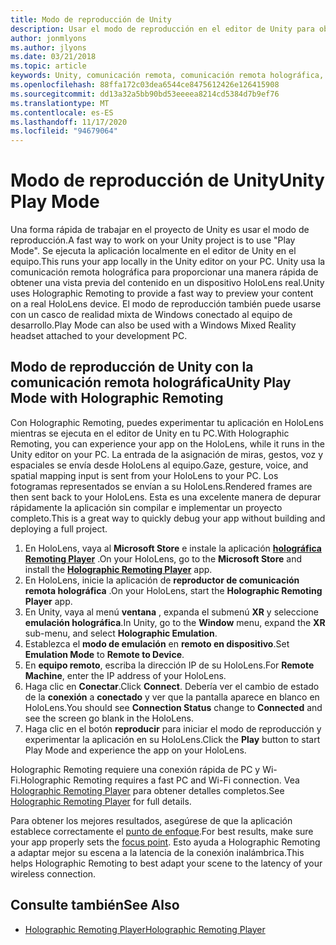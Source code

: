 ```yaml
---
title: Modo de reproducción de Unity
description: Usar el modo de reproducción en el editor de Unity para obtener una vista previa de los cambios en un dispositivo sin necesidad de implementar una aplicación.
author: jonmlyons
ms.author: jlyons
ms.date: 03/21/2018
ms.topic: article
keywords: Unity, comunicación remota, comunicación remota holográfica, reproductor de comunicación remota holográfica, HoloLens, auriculares de realidad mixta, auriculares de realidad mixta de Windows, auriculares de realidad virtual, modo de reproducción de Unity
ms.openlocfilehash: 88ffa172c03dea6544ce8475612426e126415908
ms.sourcegitcommit: dd13a32a5bb90bd53eeeea8214cd5384d7b9ef76
ms.translationtype: MT
ms.contentlocale: es-ES
ms.lasthandoff: 11/17/2020
ms.locfileid: "94679064"
---
```

# <a name="unity-play-mode"></a><span data-ttu-id="e05c9-104">Modo de reproducción de Unity</span><span class="sxs-lookup"><span data-stu-id="e05c9-104">Unity Play Mode</span></span>

<span data-ttu-id="e05c9-105">Una forma rápida de trabajar en el proyecto de Unity es usar el modo de reproducción.</span><span class="sxs-lookup"><span data-stu-id="e05c9-105">A fast way to work on your Unity project is to use "Play Mode".</span></span> <span data-ttu-id="e05c9-106">Se ejecuta la aplicación localmente en el editor de Unity en el equipo.</span><span class="sxs-lookup"><span data-stu-id="e05c9-106">This runs your app locally in the Unity editor on your PC.</span></span> <span data-ttu-id="e05c9-107">Unity usa la comunicación remota holográfica para proporcionar una manera rápida de obtener una vista previa del contenido en un dispositivo HoloLens real.</span><span class="sxs-lookup"><span data-stu-id="e05c9-107">Unity uses Holographic Remoting to provide a fast way to preview your content on a real HoloLens device.</span></span> <span data-ttu-id="e05c9-108">El modo de reproducción también puede usarse con un casco de realidad mixta de Windows conectado al equipo de desarrollo.</span><span class="sxs-lookup"><span data-stu-id="e05c9-108">Play Mode can also be used with a Windows Mixed Reality headset attached to your development PC.</span></span>

## <a name="unity-play-mode-with-holographic-remoting"></a><span data-ttu-id="e05c9-109">Modo de reproducción de Unity con la comunicación remota holográfica</span><span class="sxs-lookup"><span data-stu-id="e05c9-109">Unity Play Mode with Holographic Remoting</span></span>

<span data-ttu-id="e05c9-110">Con Holographic Remoting, puedes experimentar tu aplicación en HoloLens mientras se ejecuta en el editor de Unity en tu PC.</span><span class="sxs-lookup"><span data-stu-id="e05c9-110">With Holographic Remoting, you can experience your app on the HoloLens, while it runs in the Unity editor on your PC.</span></span> <span data-ttu-id="e05c9-111">La entrada de la asignación de miras, gestos, voz y espaciales se envía desde HoloLens al equipo.</span><span class="sxs-lookup"><span data-stu-id="e05c9-111">Gaze, gesture, voice, and spatial mapping input is sent from your HoloLens to your PC.</span></span> <span data-ttu-id="e05c9-112">Los fotogramas representados se envían a su HoloLens.</span><span class="sxs-lookup"><span data-stu-id="e05c9-112">Rendered frames are then sent back to your HoloLens.</span></span> <span data-ttu-id="e05c9-113">Esta es una excelente manera de depurar rápidamente la aplicación sin compilar e implementar un proyecto completo.</span><span class="sxs-lookup"><span data-stu-id="e05c9-113">This is a great way to quickly debug your app without building and deploying a full project.</span></span>
1. <span data-ttu-id="e05c9-114">En HoloLens, vaya al **Microsoft Store** e instale la aplicación **[holográfica Remoting Player](https://www.microsoft.com/store/p/holographic-remoting-player/9nblggh4sv40)** .</span><span class="sxs-lookup"><span data-stu-id="e05c9-114">On your HoloLens, go to the **Microsoft Store** and install the **[Holographic Remoting Player](https://www.microsoft.com/store/p/holographic-remoting-player/9nblggh4sv40)** app.</span></span>
2. <span data-ttu-id="e05c9-115">En HoloLens, inicie la aplicación de **reproductor de comunicación remota holográfica** .</span><span class="sxs-lookup"><span data-stu-id="e05c9-115">On your HoloLens, start the **Holographic Remoting Player** app.</span></span>
3. <span data-ttu-id="e05c9-116">En Unity, vaya al menú **ventana** , expanda el submenú **XR** y seleccione **emulación holográfica**.</span><span class="sxs-lookup"><span data-stu-id="e05c9-116">In Unity, go to the **Window** menu, expand the **XR** sub-menu, and select **Holographic Emulation**.</span></span>
4. <span data-ttu-id="e05c9-117">Establezca el **modo de emulación** en **remoto en dispositivo**.</span><span class="sxs-lookup"><span data-stu-id="e05c9-117">Set **Emulation Mode** to **Remote to Device**.</span></span>
5. <span data-ttu-id="e05c9-118">En **equipo remoto**, escriba la dirección IP de su HoloLens.</span><span class="sxs-lookup"><span data-stu-id="e05c9-118">For **Remote Machine**, enter the IP address of your HoloLens.</span></span>
6. <span data-ttu-id="e05c9-119">Haga clic en **Conectar**.</span><span class="sxs-lookup"><span data-stu-id="e05c9-119">Click **Connect**.</span></span> <span data-ttu-id="e05c9-120">Debería ver el cambio de estado de la **conexión** a **conectado** y ver que la pantalla aparece en blanco en HoloLens.</span><span class="sxs-lookup"><span data-stu-id="e05c9-120">You should see **Connection Status** change to **Connected** and see the screen go blank in the HoloLens.</span></span>
7. <span data-ttu-id="e05c9-121">Haga clic en el botón **reproducir** para iniciar el modo de reproducción y experimentar la aplicación en su HoloLens.</span><span class="sxs-lookup"><span data-stu-id="e05c9-121">Click the **Play** button to start Play Mode and experience the app on your HoloLens.</span></span>

<span data-ttu-id="e05c9-122">Holographic Remoting requiere una conexión rápida de PC y Wi-Fi.</span><span class="sxs-lookup"><span data-stu-id="e05c9-122">Holographic Remoting requires a fast PC and Wi-Fi connection.</span></span> <span data-ttu-id="e05c9-123">Vea [Holographic Remoting Player](../platform-capabilities-and-apis/holographic-remoting-player.md) para obtener detalles completos.</span><span class="sxs-lookup"><span data-stu-id="e05c9-123">See [Holographic Remoting Player](../platform-capabilities-and-apis/holographic-remoting-player.md) for full details.</span></span>

<span data-ttu-id="e05c9-124">Para obtener los mejores resultados, asegúrese de que la aplicación establece correctamente el [punto de enfoque](focus-point-in-unity.md).</span><span class="sxs-lookup"><span data-stu-id="e05c9-124">For best results, make sure your app properly sets the [focus point](focus-point-in-unity.md).</span></span> <span data-ttu-id="e05c9-125">Esto ayuda a Holographic Remoting a adaptar mejor su escena a la latencia de la conexión inalámbrica.</span><span class="sxs-lookup"><span data-stu-id="e05c9-125">This helps Holographic Remoting to best adapt your scene to the latency of your wireless connection.</span></span>

## <a name="see-also"></a><span data-ttu-id="e05c9-126">Consulte también</span><span class="sxs-lookup"><span data-stu-id="e05c9-126">See Also</span></span>
* [<span data-ttu-id="e05c9-127">Holographic Remoting Player</span><span class="sxs-lookup"><span data-stu-id="e05c9-127">Holographic Remoting Player</span></span>](../platform-capabilities-and-apis/holographic-remoting-player.md)
